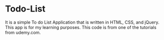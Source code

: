 # Todo-List

It is a simple To do List Application that is written in HTML, CSS, and jQuery.<br>
This app is for my learning purposes.
This code is from one of the tutorials from udemy.com.
